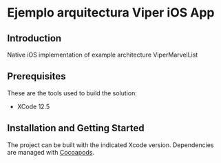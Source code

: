 # Ejemplo arquitectura Viper iOS App

## Introduction

Native iOS implementation of example architecture ViperMarvelList

## Prerequisites
These are the tools used to build the solution:
- XCode 12.5

## Installation and Getting Started

The project can be built with the indicated Xcode version. Dependencies are managed with [Cocoapods](https://cocoapods.org).
